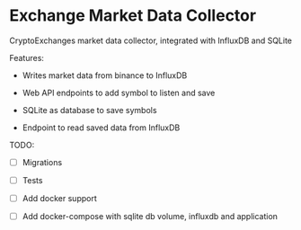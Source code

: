 # Exchange Market Data Collector
CryptoExchanges market data collector, integrated with InfluxDB and SQLite

Features: 

* Writes market data from binance to InfluxDB

* Web API endpoints to add symbol to listen and save

* SQLite as database to save symbols

* Endpoint to read saved data from InfluxDB

TODO: 

- [ ] Migrations

- [ ] Tests

- [ ] Add docker support

- [ ] Add docker-compose with sqlite db volume, influxdb and application
